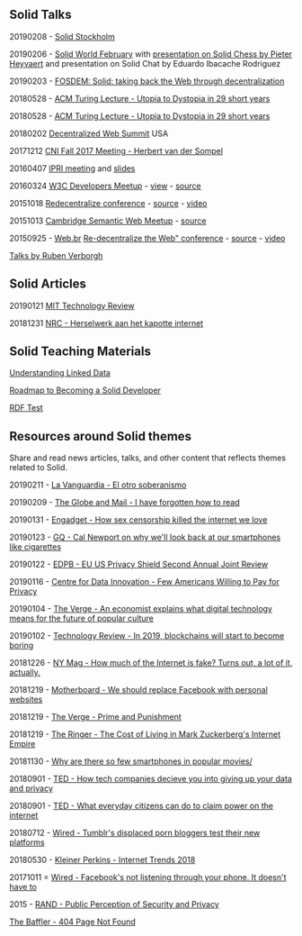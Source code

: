 ## Solid Talks

20190208 - [Solid Stockholm](https://docs.google.com/presentation/d/1G34UGSzaGCXdeMgOTWup-54y7JdCoFwMPtlojidIKdc/edit#slide=id.p) 

20190206 - [Solid World February](https://vimeo.com/manage/videos) with [presentation on Solid Chess by Pieter Heyvaert](https://pieterheyvaert.com/blog/2019/02/10/solid-world-summary/) and presentation on Solid Chat by Eduardo Ibacache Rodriguez

20190203 - [FOSDEM: Solid: taking back the Web through decentralization](https://rubenverborgh.github.io/Slides-FOSDEM-2019/)

20180528 - [ACM Turing Lecture - Utopia to Dystopia in 29 short years](https://www.w3.org/2018/Talks/0529-timbl-turing/timbl-turing-slides-utopia-to-dystopia.html)

20180528 - [ACM Turing Lecture - Utopia to Dystopia in 29 short years](https://www.w3.org/2018/Talks/0529-timbl-turing/timbl-turing-slides-utopia-to-dystopia.html)

20180202 [Decentralized Web Summit](https://solid.github.io/dweb-summit-2018/) USA

20171212 [CNI Fall 2017 Meeting - Herbert van der Sompel](https://www.slideshare.net/hvdsomp/paul-evan-peters-lecture/)

20160407 [IPRI meeting](https://slides.com/deiu/redecentralize-2015#/) and [slides](slides-redecentralize-conf.html)

20160324 [W3C Developers Meetup](http://www.meetup.com/W3C-developers-in-Boston/events/229580827/) - [view](https://slides.com/deiu/redecentralize-2015#/) - [source](slides-redecentralize-conf.html)

20151018 [Redecentralize conference](https://slides.com/deiu/redecentralize-2015#/) - [source](slides-redecentralize-conf.html) - [video](https://www.youtube.com/watch?v=yi4SgNyDJ9w)

20151013 [Cambridge Semantic Web Meetup](http://slides.com/deiu/solid-tech#/) - [source](slides-solid-tech.html)

20150925 - [Web.br](http://conferenciaweb.w3c.br/) [Re-decentralize the Web" conference](https://deiu.github.io/2015-web.br-conference#/) - [source](slides-re-decentralize.html) - [video](https://www.youtube.com/watch?v=BPZiBDPKiGk)

[Talks by Ruben Verborgh](https://github.com/search?q=%23solid+%23slides)

## Solid Articles

20190121 [MIT Technology Review](http://www.mittrchina.com/news/3453)

20181231 [NRC - Herselwerk aan het kapotte internet](https://www.nrc.nl/nieuws/2018/12/31/herstelwerk-aan-het-kapotte-internet-a3127480)

## Solid Teaching Materials

[Understanding Linked Data](https://github.com/solid/understanding-linked-data)

[Roadmap to Becoming a Solid Developer](https://github.com/LearnSolid/solid-roadmap) 

[RDF Test](https://docs.google.com/forms/d/e/1FAIpQLSfl23GB63VPeIDNCG17CMJndInv2Vuo1DFsq4KYljJ39OI_2w/viewform)

## Resources around Solid themes 
Share and read news articles, talks, and other content that reflects themes related to Solid. 

20190211 - [La Vanguardia - El otro soberanismo](https://www.lavanguardia.com/cultura/20190210/46324561431/el-otro-soberanismo.html)

20190209 - [The Globe and Mail - I have forgotten how to read](https://www.theglobeandmail.com/opinion/i-have-forgotten-how-toread/article37921379/) 

20190131 - [Engadget - How sex censorship killed the internet we love](https://www.engadget.com/2019/01/31/sex-censorship-killed-internet-fosta-sesta/)

20190123 - [GQ - Cal Newport on why we'll look back at our smartphones like cigarettes](https://www.gq.com/story/cal-newport-digital-minimalism)

20190122 - [EDPB - EU US Privacy Shield Second Annual Joint Review](https://edpb.europa.eu/sites/edpb/files/files/file1/20190122edpb_2ndprivacyshieldreviewreport_final_en.pdf) 

20190116 -  [Centre for Data Innovation - Few Americans Willing to Pay for Privacy](https://www.datainnovation.org/2019/01/survey-few-americans-willing-to-pay-for-privacy/) 

20190104 - [The Verge - An economist explains what digital technology means for the future of popular culture](https://www.theverge.com/2019/1/4/18168457/digital-renaissance-joel-waldfogel-music-books-movies-television-technology-interview) 

20190102 - [Technology Review - In 2019, blockchains will start to become boring](https://www.technologyreview.com/s/612687/in-2019-blockchains-will-start-to-become-boring/)

20181226 - [NY Mag - How much of the Internet is fake? Turns out, a lot of it, actually.](http://nymag.com/intelligencer/2018/12/how-much-of-the-internet-is-fake.html)

20181219 - [Motherboard - We should replace Facebook with personal websites](https://motherboard.vice.com/en_us/article/vbanny/we-should-replace-facebook-with-personal-websites)

20181219 - [The Verge - Prime and Punishment](https://www.theverge.com/2018/12/19/18140799/amazon-marketplace-scams-seller-court-appeal-reinstatement) 

20181219 - [The Ringer - The Cost of Living in Mark Zuckerberg's Internet Empire](https://www.theringer.com/tech/2018/12/19/18148701/mark-zuckerberg-facebook-year-in-review)

20181130 - [Why are there so few smartphones in popular movies/](https://www.youtube.com/watch?v=PCWg6KJgjeI) 

20180901 - [TED - How tech companies decieve you into giving up your data and privacy](https://www.ted.com/talks/finn_myrstad_how_tech_companies_deceive_you_into_giving_up_your_data_and_privacy)

20180901 - [TED - What everyday citizens can do to claim power on the internet](https://www.ted.com/talks/fadi_chehade_what_everyday_citizens_can_do_to_claim_power_on_the_internet)

20180712 - [Wired - Tumblr's displaced porn bloggers test their new platforms](https://www.wired.com/story/tumblr-porn-bloggers-dreamwidth-pillowfort/)

20180530 - [Kleiner Perkins - Internet Trends 2018](https://www.kleinerperkins.com/files/INTERNET_TRENDS_REPORT_2018.pdf)

20171011 = [Wired - Facebook's not listening through your phone. It doesn't have to](https://www.wired.com/story/facebooks-listening-smartphone-microphone/)

2015 - [RAND - Public Perception of Security and Privacy](https://www.rand.org/pubs/research_reports/RR704.html) 

[The Baffler - 404 Page Not Found](https://thebaffler.com/salvos/404-page-not-found-wagner)
